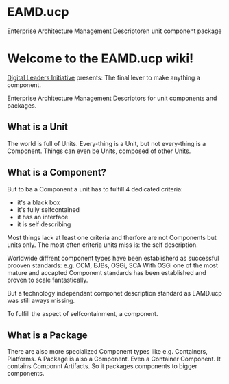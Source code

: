# EAMD.ucp
Enterprise Architecture Management Descriptoren unit component package


# Welcome to the EAMD.ucp wiki!

[Digital Leaders Initiative](http://digitalleadersinitiative.org/) presents:
The final lever to make anything a component.

Enterprise Architecture Management Descriptors for unit components and packages.

## What is a Unit

The world is full of Units. Every-thing is a Unit, but not every-thing is a Component.
Things can even be Units, composed of other Units.

## What is a Component?

But to ba a Component a unit has to fulfill 4 dedicated criteria:
* it's a black box
* it's fully selfcontained
* it has an interface
* it is self describing

Most things lack at least one criteria and therfore are not Components but units only.
The most often criteria units miss is: the self description.

Worldwide diffrent component types have been establisherd as successful prooven standards:
e.g. CCM, EJBs, OSGi, SCA
With OSGi one of the most mature and accapted Component standards has been established and proven to scale fantastically.

But a technology independant componet description standard as EAMD.ucp was still aways missing.

To fulfill the aspect of selfcontainment, a component.


## What is a Package

There are also more specialized Component types like e.g. Containers, Platforms.
A Package is also a Component. Even a Container Component. It contains Componnt Artifacts.
So it packages components to bigger components.
 
